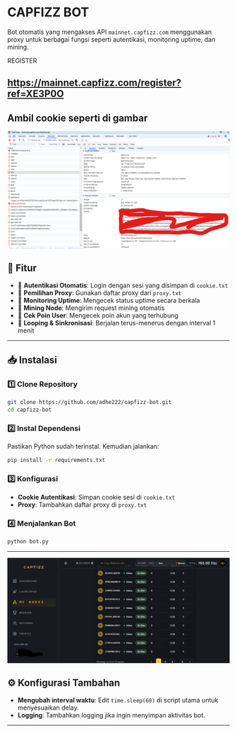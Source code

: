 # CAPFIZZ BOT
Bot otomatis yang mengakses API `mainnet.capfizz.com` menggunakan proxy untuk berbagai fungsi seperti autentikasi, monitoring uptime, dan mining.

REGISTER
## https://mainnet.capfizz.com/register?ref=XE3P0O

## Ambil cookie seperti di gambar
![banner](./cookie.png)
## 📌 Fitur
- 🔹 **Autentikasi Otomatis**: Login dengan sesi yang disimpan di `cookie.txt`
- 🔹 **Pemilihan Proxy**: Gunakan daftar proxy dari `proxy.txt`
- 🔹 **Monitoring Uptime**: Mengecek status uptime secara berkala
- 🔹 **Mining Node**: Mengirim request mining otomatis
- 🔹 **Cek Poin User**: Mengecek poin akun yang terhubung
- 🔹 **Looping & Sinkronisasi**: Berjalan terus-menerus dengan interval 1 menit

---

## 📥 Instalasi

### 1️⃣ **Clone Repository**
```bash
git clone https://github.com/adhe222/capfizz-bot.git
cd capfizz-bot
```

### 2️⃣ **Instal Dependensi**
Pastikan Python sudah terinstal. Kemudian jalankan:
```bash
pip install -r requirements.txt
```

### 3️⃣ **Konfigurasi**
- **Cookie Autentikasi**: Simpan cookie sesi di `cookie.txt`
- **Proxy**: Tambahkan daftar proxy di `proxy.txt`

### 4️⃣ **Menjalankan Bot**
```bash
python bot.py
```

---
![banner](./img2.png)

## ⚙️ Konfigurasi Tambahan
- **Mengubah interval waktu**: Edit `time.sleep(60)` di script utama untuk menyesuaikan delay.
- **Logging**: Tambahkan logging jika ingin menyimpan aktivitas bot.

---

